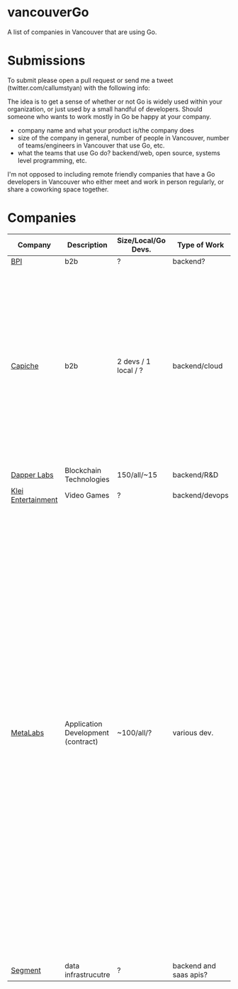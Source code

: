 # vancouverGo
A list of companies in Vancouver that are using Go.

# Submissions
To submit please open a pull request or send me a tweet (twitter.com/callumstyan) with the following info:

The idea is to get a sense of whether or not Go is widely used within your organization, or just used by a 
small handful of developers. Should someone who wants to work mostly in Go be happy at your company.

- company name and what your product is/the company does
- size of the company in general, number of people in Vancouver, number of teams/engineers in Vancouver that use Go, etc.
- what the teams that use Go do? backend/web, open source, systems level programming, etc.


I'm not opposed to including remote friendly companies that have a Go developers in Vancouver who either meet and work in person regularly, or share a coworking space together.

# Companies
| Company      | Description | Size/Local/Go Devs. | Type of Work | Notes | 
| ------------ | ----------- | ------------------- | ------------ | ----- |
| [BPI](https://www.bpi-software.com/) | b2b | ? | backend? | |
| [Capiche](https://capiche.io) | b2b | 2 devs / 1 local / ? | backend/cloud | For clarity, our current production stack is mostly PHP and Node based; however, we have just kicked off some work in Go, and anticipate it being our main language for most of our new work.|
| [Dapper Labs](https://dapperlabs.com) | Blockchain Technologies | 150/all/~15 | backend/R&D | |
| [Klei Entertainment](https://klei.com/) | Video Games | ? | backend/devops | |
| [MetaLabs](https://metalab.co) | Application Development (contract) | ~100/all/? | various dev. | uses Go to build APIs that support iOS, Android, and frontend web teams a variety projects. Note that like any shop that does client work, we don’t always get a say in what the backend is written in, so not every project uses Go. That said, Go powers all of our internal projects (including the blog and blogging engine for the metalab.co site), and adoption at the company for projects where we do have a say has increased a ton over the last year. |
| [Segment](https://segment.com/) | data infrastrucutre | ? | backend and saas apis? | |